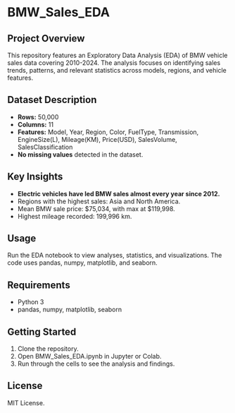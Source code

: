 # BMW_Sales_EDA

## Project Overview
This repository features an Exploratory Data Analysis (EDA) of BMW vehicle sales data covering 2010-2024. The analysis focuses on identifying sales trends, patterns, and relevant statistics across models, regions, and vehicle features.

## Dataset Description
- **Rows:** 50,000
- **Columns:** 11
- **Features:** Model, Year, Region, Color, FuelType, Transmission, EngineSize(L), Mileage(KM), Price(USD), SalesVolume, SalesClassification
- **No missing values** detected in the dataset.

## Key Insights
- **Electric vehicles have led BMW sales almost every year since 2012.**
- Regions with the highest sales: Asia and North America.
- Mean BMW sale price: $75,034, with max at $119,998.
- Highest mileage recorded: 199,996 km.

## Usage
Run the EDA notebook to view analyses, statistics, and visualizations. The code uses pandas, numpy, matplotlib, and seaborn.

## Requirements
- Python 3
- pandas, numpy, matplotlib, seaborn

## Getting Started
1. Clone the repository.
2. Open BMW_Sales_EDA.ipynb in Jupyter or Colab.
3. Run through the cells to see the analysis and findings.

## License
MIT License.
